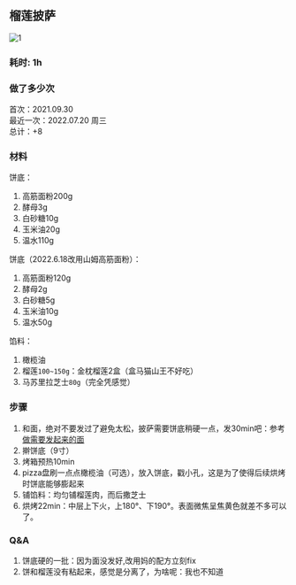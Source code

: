 ## 榴莲披萨

![1](./pics/1/f.jpg)

### 耗时: 1h

### 做了多少次
首次：2021.09.30  
最近一次：2022.07.20 周三  
总计：+8 

### 材料
饼底：
1. 高筋面粉200g
2. 酵母3g
3. 白砂糖10g
4. 玉米油20g
5. 温水110g

饼底（2022.6.18改用山姆高筋面粉）：
1. 高筋面粉120g
2. 酵母2g
3. 白砂糖5g
4. 玉米油10g
5. 温水50g

馅料：
1. 橄榄油
2. 榴莲`100~150g`：金枕榴莲2盒（盒马猫山王不好吃）
3. 马苏里拉芝士`80g`（完全凭感觉）

### 步骤
1. 和面，绝对不要发过了避免太松，披萨需要饼底稍硬一点，发30min吧：参考[做需要发起来的面](../做需要发起来的面/README.md)
2. 擀饼底（9寸）
3. 烤箱预热10min
4. pizza盘刷一点点橄榄油（可选），放入饼底，戳小孔，这是为了使得后续烘烤时饼底能够膨起来
5. 铺馅料：均匀铺榴莲肉，而后撒芝士
6. 烘烤22min：中层上下火，上180°、下190°。表面微焦呈焦黄色就差不多可以了。

### Q&A
1. 饼底硬的一批：因为面没发好,改用妈的配方立刻fix
2. 饼和榴莲没有粘起来，感觉是分离了，为啥呢：我也不知道
